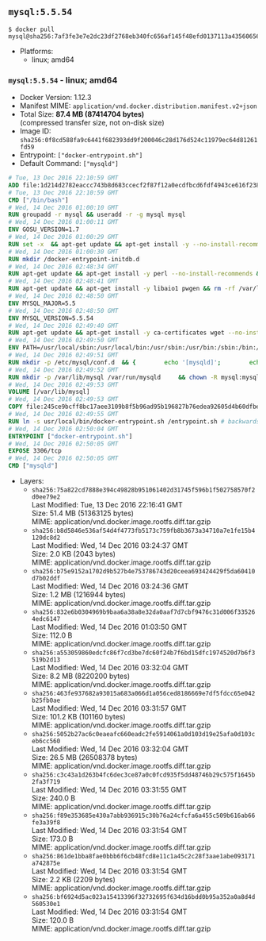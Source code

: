 ## `mysql:5.5.54`

```console
$ docker pull mysql@sha256:7af3fe3e7e2dc23df2768eb340fc656af145f48efd0137113a435606566344d3
```

-	Platforms:
	-	linux; amd64

### `mysql:5.5.54` - linux; amd64

-	Docker Version: 1.12.3
-	Manifest MIME: `application/vnd.docker.distribution.manifest.v2+json`
-	Total Size: **87.4 MB (87414704 bytes)**  
	(compressed transfer size, not on-disk size)
-	Image ID: `sha256:0f8cd588fa9c6441f682393dd9f200046c28d176d524c11979ec64d81261fd59`
-	Entrypoint: `["docker-entrypoint.sh"]`
-	Default Command: `["mysqld"]`

```dockerfile
# Tue, 13 Dec 2016 22:10:59 GMT
ADD file:1d214d2782eaccc743b8d683ccecf2f87f12a0ecdfbcd6fdf4943ce616f23870 in / 
# Tue, 13 Dec 2016 22:10:59 GMT
CMD ["/bin/bash"]
# Wed, 14 Dec 2016 01:00:10 GMT
RUN groupadd -r mysql && useradd -r -g mysql mysql
# Wed, 14 Dec 2016 01:00:11 GMT
ENV GOSU_VERSION=1.7
# Wed, 14 Dec 2016 01:00:29 GMT
RUN set -x 	&& apt-get update && apt-get install -y --no-install-recommends ca-certificates wget && rm -rf /var/lib/apt/lists/* 	&& wget -O /usr/local/bin/gosu "https://github.com/tianon/gosu/releases/download/$GOSU_VERSION/gosu-$(dpkg --print-architecture)" 	&& wget -O /usr/local/bin/gosu.asc "https://github.com/tianon/gosu/releases/download/$GOSU_VERSION/gosu-$(dpkg --print-architecture).asc" 	&& export GNUPGHOME="$(mktemp -d)" 	&& gpg --keyserver ha.pool.sks-keyservers.net --recv-keys B42F6819007F00F88E364FD4036A9C25BF357DD4 	&& gpg --batch --verify /usr/local/bin/gosu.asc /usr/local/bin/gosu 	&& rm -r "$GNUPGHOME" /usr/local/bin/gosu.asc 	&& chmod +x /usr/local/bin/gosu 	&& gosu nobody true 	&& apt-get purge -y --auto-remove ca-certificates wget
# Wed, 14 Dec 2016 01:00:30 GMT
RUN mkdir /docker-entrypoint-initdb.d
# Wed, 14 Dec 2016 02:48:34 GMT
RUN apt-get update && apt-get install -y perl --no-install-recommends && rm -rf /var/lib/apt/lists/*
# Wed, 14 Dec 2016 02:48:41 GMT
RUN apt-get update && apt-get install -y libaio1 pwgen && rm -rf /var/lib/apt/lists/*
# Wed, 14 Dec 2016 02:48:50 GMT
ENV MYSQL_MAJOR=5.5
# Wed, 14 Dec 2016 02:48:50 GMT
ENV MYSQL_VERSION=5.5.54
# Wed, 14 Dec 2016 02:49:40 GMT
RUN apt-get update && apt-get install -y ca-certificates wget --no-install-recommends && rm -rf /var/lib/apt/lists/* 	&& wget "https://cdn.mysql.com/Downloads/MySQL-$MYSQL_MAJOR/mysql-$MYSQL_VERSION-linux2.6-x86_64.tar.gz" -O mysql.tar.gz 	&& wget "https://cdn.mysql.com/Downloads/MySQL-$MYSQL_MAJOR/mysql-$MYSQL_VERSION-linux2.6-x86_64.tar.gz.asc" -O mysql.tar.gz.asc 	&& apt-get purge -y --auto-remove ca-certificates wget 	&& export GNUPGHOME="$(mktemp -d)" 	&& gpg --keyserver ha.pool.sks-keyservers.net --recv-keys A4A9406876FCBD3C456770C88C718D3B5072E1F5 	&& gpg --batch --verify mysql.tar.gz.asc mysql.tar.gz 	&& rm -r "$GNUPGHOME" mysql.tar.gz.asc 	&& mkdir /usr/local/mysql 	&& tar -xzf mysql.tar.gz -C /usr/local/mysql --strip-components=1 	&& rm mysql.tar.gz 	&& rm -rf /usr/local/mysql/mysql-test /usr/local/mysql/sql-bench 	&& rm -rf /usr/local/mysql/bin/*-debug /usr/local/mysql/bin/*_embedded 	&& find /usr/local/mysql -type f -name "*.a" -delete 	&& apt-get update && apt-get install -y binutils && rm -rf /var/lib/apt/lists/* 	&& { find /usr/local/mysql -type f -executable -exec strip --strip-all '{}' + || true; } 	&& apt-get purge -y --auto-remove binutils
# Wed, 14 Dec 2016 02:49:50 GMT
ENV PATH=/usr/local/sbin:/usr/local/bin:/usr/sbin:/usr/bin:/sbin:/bin:/usr/local/mysql/bin:/usr/local/mysql/scripts
# Wed, 14 Dec 2016 02:49:51 GMT
RUN mkdir -p /etc/mysql/conf.d 	&& { 		echo '[mysqld]'; 		echo 'skip-host-cache'; 		echo 'skip-name-resolve'; 		echo 'datadir = /var/lib/mysql'; 		echo '!includedir /etc/mysql/conf.d/'; 	} > /etc/mysql/my.cnf
# Wed, 14 Dec 2016 02:49:52 GMT
RUN mkdir -p /var/lib/mysql /var/run/mysqld 	&& chown -R mysql:mysql /var/lib/mysql /var/run/mysqld 	&& chmod 777 /var/run/mysqld
# Wed, 14 Dec 2016 02:49:53 GMT
VOLUME [/var/lib/mysql]
# Wed, 14 Dec 2016 02:49:53 GMT
COPY file:245ce9bcff8bc17aee3109b8f5b96ad95b196827b76edea92605d4b60dfbe885 in /usr/local/bin/ 
# Wed, 14 Dec 2016 02:49:55 GMT
RUN ln -s usr/local/bin/docker-entrypoint.sh /entrypoint.sh # backwards compat
# Wed, 14 Dec 2016 02:50:04 GMT
ENTRYPOINT ["docker-entrypoint.sh"]
# Wed, 14 Dec 2016 02:50:05 GMT
EXPOSE 3306/tcp
# Wed, 14 Dec 2016 02:50:05 GMT
CMD ["mysqld"]
```

-	Layers:
	-	`sha256:75a822cd7888e394c49828b951061402d31745f596b1f502758570f2d0ee79e2`  
		Last Modified: Tue, 13 Dec 2016 22:16:41 GMT  
		Size: 51.4 MB (51363125 bytes)  
		MIME: application/vnd.docker.image.rootfs.diff.tar.gzip
	-	`sha256:b8d5846e536af54d4f4773fb5173c759fb8b3673a34710a7e1fe15b4120dc8d2`  
		Last Modified: Wed, 14 Dec 2016 03:24:37 GMT  
		Size: 2.0 KB (2043 bytes)  
		MIME: application/vnd.docker.image.rootfs.diff.tar.gzip
	-	`sha256:b75e9152a1702d9b527b4e753786743d20ceea693424429f5da60410d7b02ddf`  
		Last Modified: Wed, 14 Dec 2016 03:24:36 GMT  
		Size: 1.2 MB (1216944 bytes)  
		MIME: application/vnd.docker.image.rootfs.diff.tar.gzip
	-	`sha256:832e6b0304969b9baa6a38a8e32da0aaf7d7cbf9476c31d006f335264edc6147`  
		Last Modified: Wed, 14 Dec 2016 01:03:50 GMT  
		Size: 112.0 B  
		MIME: application/vnd.docker.image.rootfs.diff.tar.gzip
	-	`sha256:a553059860edcfc86f7cd3be7dc60f24b7f6bd15dfc1974520d7b6f3519b2d13`  
		Last Modified: Wed, 14 Dec 2016 03:32:04 GMT  
		Size: 8.2 MB (8220200 bytes)  
		MIME: application/vnd.docker.image.rootfs.diff.tar.gzip
	-	`sha256:463fe937682a93015a683a066d1a056ced8186669e7df5fdcc65e042b25fb0ae`  
		Last Modified: Wed, 14 Dec 2016 03:31:57 GMT  
		Size: 101.2 KB (101160 bytes)  
		MIME: application/vnd.docker.image.rootfs.diff.tar.gzip
	-	`sha256:5052b27ac6c0eaeafc660eadc2fe5914061a0d103d19e25afa0d103ceb6cc560`  
		Last Modified: Wed, 14 Dec 2016 03:32:04 GMT  
		Size: 26.5 MB (26508378 bytes)  
		MIME: application/vnd.docker.image.rootfs.diff.tar.gzip
	-	`sha256:c3c43a1d263b4fc6dec3ce87a0c0fcd935f5dd48746b29c575f1645b2fa3f719`  
		Last Modified: Wed, 14 Dec 2016 03:31:55 GMT  
		Size: 240.0 B  
		MIME: application/vnd.docker.image.rootfs.diff.tar.gzip
	-	`sha256:f89e353685e430a7abb936915c30b76a24cfcfa6a455c509b616ab66fe3a39f8`  
		Last Modified: Wed, 14 Dec 2016 03:31:54 GMT  
		Size: 173.0 B  
		MIME: application/vnd.docker.image.rootfs.diff.tar.gzip
	-	`sha256:861de1bba8fae0bbb6f6cb48fcd8e11c1a45c2c28f3aae1abe093171a742875e`  
		Last Modified: Wed, 14 Dec 2016 03:31:54 GMT  
		Size: 2.2 KB (2209 bytes)  
		MIME: application/vnd.docker.image.rootfs.diff.tar.gzip
	-	`sha256:bf6924d5ac023a15413396f32732695f634d16bdd0b95a352a0a8d4d560530e1`  
		Last Modified: Wed, 14 Dec 2016 03:31:54 GMT  
		Size: 120.0 B  
		MIME: application/vnd.docker.image.rootfs.diff.tar.gzip
